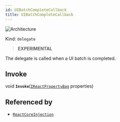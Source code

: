 ```yaml
---
id: UIBatchCompleteCallback
title: UIBatchCompleteCallback
---
```


![Architecture](https://img.shields.io/badge/architecture-new_&_old-green)

Kind: `delegate`

> **EXPERIMENTAL**

The delegate is called when a UI batch is completed.

## Invoke
void **`Invoke`**([`IReactPropertyBag`](IReactPropertyBag) properties)

## Referenced by
- [`ReactCoreInjection`](ReactCoreInjection)
